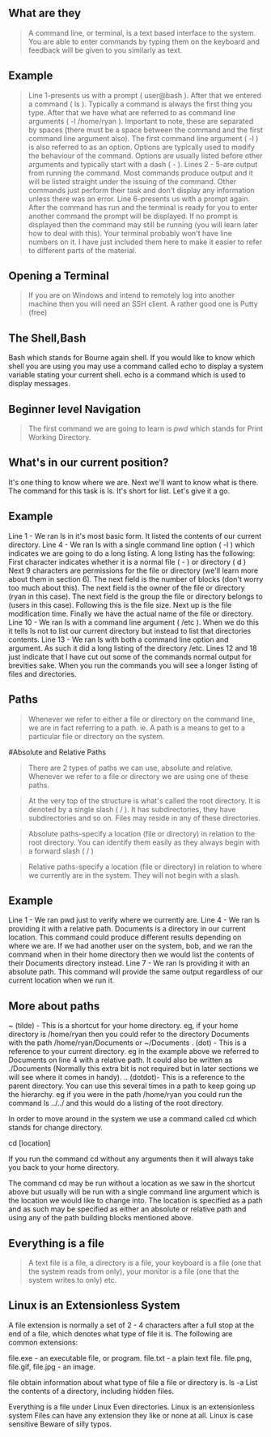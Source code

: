 ## What are they

>A command line, or terminal, is a text based interface to the system. You are able to enter commands by typing them on the keyboard and feedback will be given to you similarly as text.


## Example

>Line 1-presents us with a prompt ( user@bash ). After that we entered a command ( ls ). Typically a command is always the first thing you type. After that we have what are referred to as command line arguments ( -l /home/ryan ). Important to note, these are separated by spaces (there must be a space between the command and the first command line argument also). The first command line argument ( -l ) is also referred to as an option. Options are typically used to modify the behaviour of the command. Options are usually listed before other arguments and typically start with a dash ( - ).
Lines 2 - 5-are output from running the command. Most commands produce output and it will be listed straight under the issuing of the command. Other commands just perform their task and don't display any information unless there was an error.
Line 6-presents us with a prompt again. After the command has run and the terminal is ready for you to enter another command the prompt will be displayed. If no prompt is displayed then the command may still be running (you will learn later how to deal with this).
Your terminal probably won't have line numbers on it. I have just included them here to make it easier to refer to different parts of the material.

## Opening a Terminal

>If you are on Windows and intend to remotely log into another machine then you will need an SSH client. A rather good one is Putty (free)

## The Shell,Bash

Bash which stands for Bourne again shell. 
If you would like to know which shell you are using you may use a command called echo to display a system variable stating your current shell. echo is a command which is used to display messages.

## Beginner level Navigation

>The first command we are going to learn is *pwd* which stands for Print Working Directory. 

## What's in our current position?

It's one thing to know where we are. Next we'll want to know what is there. The command for this task is ls. It's short for list. Let's give it a go.

## Example

Line 1 - We ran ls in it's most basic form. It listed the contents of our current directory.
Line 4 - We ran ls with a single command line option ( -l ) which indicates we are going to do a long listing. A long listing has the following:
First character indicates whether it is a normal file ( - ) or directory ( d )
Next 9 characters are permissions for the file or directory (we'll learn more about them in section 6).
The next field is the number of blocks (don't worry too much about this).
The next field is the owner of the file or directory (ryan in this case).
The next field is the group the file or directory belongs to (users in this case).
Following this is the file size.
Next up is the file modification time.
Finally we have the actual name of the file or directory.
Line 10 - We ran ls with a command line argument ( /etc ). When we do this it tells ls not to list our current directory but instead to list that directories contents.
Line 13 - We ran ls with both a command line option and argument. As such it did a long listing of the directory /etc.
Lines 12 and 18 just indicate that I have cut out some of the commands normal output for brevities sake. When you run the commands you will see a longer listing of files and directories.


## Paths

>Whenever we refer to either a file or directory on the command line, we are in fact referring to a path. ie. A path is a means to get to a particular file or directory on the system.

#Absolute and Relative Paths

>There are 2 types of paths we can use, absolute and relative. Whenever we refer to a file or directory we are using one of these paths.

>At the very top of the structure is what's called the root directory. It is denoted by a single slash ( / ). It has subdirectories, they have subdirectories and so on. Files may reside in any of these directories.

>Absolute paths-specify a location (file or directory) in relation to the root directory. You can identify them easily as they always begin with a forward slash ( / )

>Relative paths-specify a location (file or directory) in relation to where we currently are in the system. They will not begin with a slash.

## Example

Line 1 - We ran pwd just to verify where we currently are.
Line 4 - We ran ls providing it with a relative path. Documents is a directory in our current location. This command could produce different results depending on where we are. If we had another user on the system, bob, and we ran the command when in their home directory then we would list the contents of their Documents directory instead.
Line 7 - We ran ls providing it with an absolute path. This command will provide the same output regardless of our current location when we run it.

## More about paths

~ (tilde) - This is a shortcut for your home directory. eg, if your home directory is /home/ryan then you could refer to the directory Documents with the path /home/ryan/Documents or ~/Documents
. (dot) - This is a reference to your current directory. eg in the example above we referred to Documents on line 4 with a relative path. It could also be written as ./Documents (Normally this extra bit is not required but in later sections we will see where it comes in handy).
.. (dotdot)- This is a reference to the parent directory. You can use this several times in a path to keep going up the hierarchy. eg if you were in the path /home/ryan you could run the command ls ../../ and this would do a listing of the root directory.

In order to move around in the system we use a command called cd which stands for change directory. 

cd [location]

If you run the command cd without any arguments then it will always take you back to your home directory.

The command cd may be run without a location as we saw in the shortcut above but usually will be run with a single command line argument which is the location we would like to change into. The location is specified as a path and as such may be specified as either an absolute or relative path and using any of the path building blocks mentioned above.

## Everything is a file

>A text file is a file, a directory is a file, your keyboard is a file (one that the system reads from only), your monitor is a file (one that the system writes to only) etc. 

## Linux is an Extensionless System

 A file extension is normally a set of 2 - 4 characters after a full stop at the end of a file, which denotes what type of file it is. The following are common extensions:

file.exe - an executable file, or program.
file.txt - a plain text file.
file.png, file.gif, file.jpg - an image.

file
obtain information about what type of file a file or directory is.
ls -a
List the contents of a directory, including hidden files.

Everything is a file under Linux
Even directories.
Linux is an extensionless system
Files can have any extension they like or none at all.
Linux is case sensitive
Beware of silly typos.